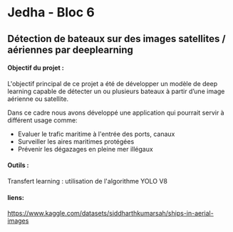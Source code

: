 # Jedha - Bloc 6

## Détection de bateaux sur des images satellites / aériennes par deeplearning 

#### Objectif du projet :

L'objectif principal de ce projet a été de développer un modèle de deep learning capable de détecter un ou plusieurs bateaux à partir d’une image aérienne ou satellite.

Dans ce cadre nous avons développé une application qui pourrait servir à différent usage comme: 


- Evaluer le trafic maritime à l'entrée des ports, canaux
- Surveiller les aires maritimes protégées
- Prévenir les dégazages en pleine mer illégaux

#### Outils :

Transfert learning : utilisation de l'algorithme YOLO V8

#### liens: 
https://www.kaggle.com/datasets/siddharthkumarsah/ships-in-aerial-images


